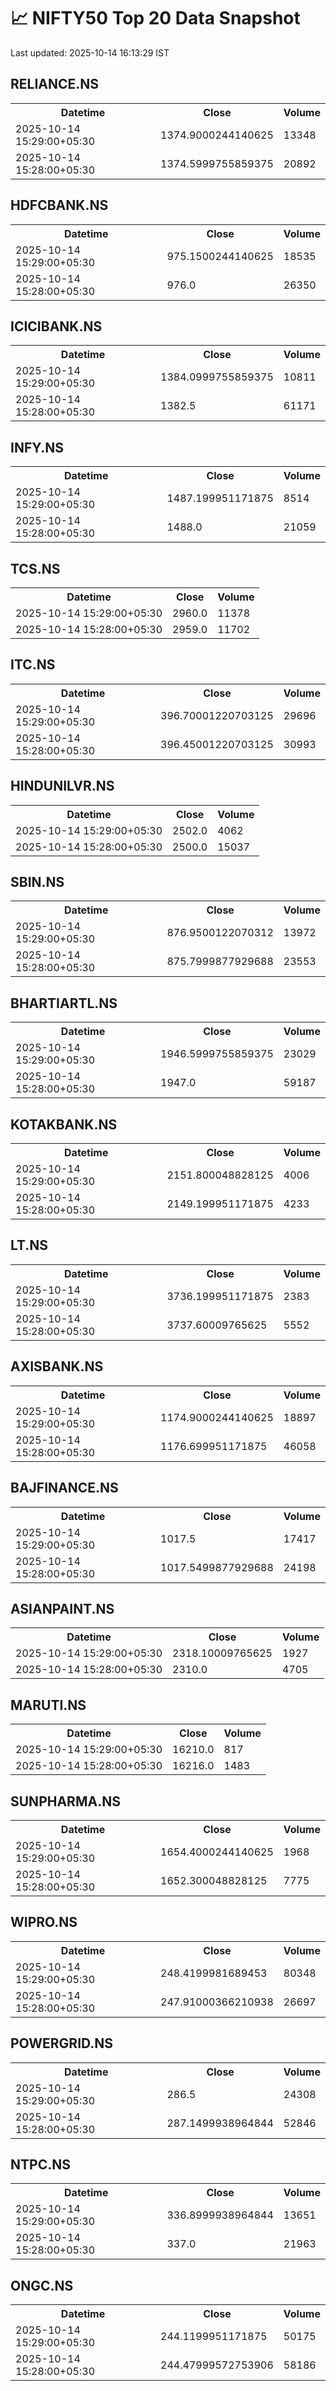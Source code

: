 # 📈 NIFTY50 Top 20 Data Snapshot

Last updated: 2025-10-14 16:13:29 IST

## RELIANCE.NS

<table>
  <tr><th>Datetime</th><th>Close</th><th>Volume</th></tr>
  <tr><td>2025-10-14 15:29:00+05:30</td><td>1374.9000244140625</td><td>13348</td></tr>
  <tr><td>2025-10-14 15:28:00+05:30</td><td>1374.5999755859375</td><td>20892</td></tr>
</table>

## HDFCBANK.NS

<table>
  <tr><th>Datetime</th><th>Close</th><th>Volume</th></tr>
  <tr><td>2025-10-14 15:29:00+05:30</td><td>975.1500244140625</td><td>18535</td></tr>
  <tr><td>2025-10-14 15:28:00+05:30</td><td>976.0</td><td>26350</td></tr>
</table>

## ICICIBANK.NS

<table>
  <tr><th>Datetime</th><th>Close</th><th>Volume</th></tr>
  <tr><td>2025-10-14 15:29:00+05:30</td><td>1384.0999755859375</td><td>10811</td></tr>
  <tr><td>2025-10-14 15:28:00+05:30</td><td>1382.5</td><td>61171</td></tr>
</table>

## INFY.NS

<table>
  <tr><th>Datetime</th><th>Close</th><th>Volume</th></tr>
  <tr><td>2025-10-14 15:29:00+05:30</td><td>1487.199951171875</td><td>8514</td></tr>
  <tr><td>2025-10-14 15:28:00+05:30</td><td>1488.0</td><td>21059</td></tr>
</table>

## TCS.NS

<table>
  <tr><th>Datetime</th><th>Close</th><th>Volume</th></tr>
  <tr><td>2025-10-14 15:29:00+05:30</td><td>2960.0</td><td>11378</td></tr>
  <tr><td>2025-10-14 15:28:00+05:30</td><td>2959.0</td><td>11702</td></tr>
</table>

## ITC.NS

<table>
  <tr><th>Datetime</th><th>Close</th><th>Volume</th></tr>
  <tr><td>2025-10-14 15:29:00+05:30</td><td>396.70001220703125</td><td>29696</td></tr>
  <tr><td>2025-10-14 15:28:00+05:30</td><td>396.45001220703125</td><td>30993</td></tr>
</table>

## HINDUNILVR.NS

<table>
  <tr><th>Datetime</th><th>Close</th><th>Volume</th></tr>
  <tr><td>2025-10-14 15:29:00+05:30</td><td>2502.0</td><td>4062</td></tr>
  <tr><td>2025-10-14 15:28:00+05:30</td><td>2500.0</td><td>15037</td></tr>
</table>

## SBIN.NS

<table>
  <tr><th>Datetime</th><th>Close</th><th>Volume</th></tr>
  <tr><td>2025-10-14 15:29:00+05:30</td><td>876.9500122070312</td><td>13972</td></tr>
  <tr><td>2025-10-14 15:28:00+05:30</td><td>875.7999877929688</td><td>23553</td></tr>
</table>

## BHARTIARTL.NS

<table>
  <tr><th>Datetime</th><th>Close</th><th>Volume</th></tr>
  <tr><td>2025-10-14 15:29:00+05:30</td><td>1946.5999755859375</td><td>23029</td></tr>
  <tr><td>2025-10-14 15:28:00+05:30</td><td>1947.0</td><td>59187</td></tr>
</table>

## KOTAKBANK.NS

<table>
  <tr><th>Datetime</th><th>Close</th><th>Volume</th></tr>
  <tr><td>2025-10-14 15:29:00+05:30</td><td>2151.800048828125</td><td>4006</td></tr>
  <tr><td>2025-10-14 15:28:00+05:30</td><td>2149.199951171875</td><td>4233</td></tr>
</table>

## LT.NS

<table>
  <tr><th>Datetime</th><th>Close</th><th>Volume</th></tr>
  <tr><td>2025-10-14 15:29:00+05:30</td><td>3736.199951171875</td><td>2383</td></tr>
  <tr><td>2025-10-14 15:28:00+05:30</td><td>3737.60009765625</td><td>5552</td></tr>
</table>

## AXISBANK.NS

<table>
  <tr><th>Datetime</th><th>Close</th><th>Volume</th></tr>
  <tr><td>2025-10-14 15:29:00+05:30</td><td>1174.9000244140625</td><td>18897</td></tr>
  <tr><td>2025-10-14 15:28:00+05:30</td><td>1176.699951171875</td><td>46058</td></tr>
</table>

## BAJFINANCE.NS

<table>
  <tr><th>Datetime</th><th>Close</th><th>Volume</th></tr>
  <tr><td>2025-10-14 15:29:00+05:30</td><td>1017.5</td><td>17417</td></tr>
  <tr><td>2025-10-14 15:28:00+05:30</td><td>1017.5499877929688</td><td>24198</td></tr>
</table>

## ASIANPAINT.NS

<table>
  <tr><th>Datetime</th><th>Close</th><th>Volume</th></tr>
  <tr><td>2025-10-14 15:29:00+05:30</td><td>2318.10009765625</td><td>1927</td></tr>
  <tr><td>2025-10-14 15:28:00+05:30</td><td>2310.0</td><td>4705</td></tr>
</table>

## MARUTI.NS

<table>
  <tr><th>Datetime</th><th>Close</th><th>Volume</th></tr>
  <tr><td>2025-10-14 15:29:00+05:30</td><td>16210.0</td><td>817</td></tr>
  <tr><td>2025-10-14 15:28:00+05:30</td><td>16216.0</td><td>1483</td></tr>
</table>

## SUNPHARMA.NS

<table>
  <tr><th>Datetime</th><th>Close</th><th>Volume</th></tr>
  <tr><td>2025-10-14 15:29:00+05:30</td><td>1654.4000244140625</td><td>1968</td></tr>
  <tr><td>2025-10-14 15:28:00+05:30</td><td>1652.300048828125</td><td>7775</td></tr>
</table>

## WIPRO.NS

<table>
  <tr><th>Datetime</th><th>Close</th><th>Volume</th></tr>
  <tr><td>2025-10-14 15:29:00+05:30</td><td>248.4199981689453</td><td>80348</td></tr>
  <tr><td>2025-10-14 15:28:00+05:30</td><td>247.91000366210938</td><td>26697</td></tr>
</table>

## POWERGRID.NS

<table>
  <tr><th>Datetime</th><th>Close</th><th>Volume</th></tr>
  <tr><td>2025-10-14 15:29:00+05:30</td><td>286.5</td><td>24308</td></tr>
  <tr><td>2025-10-14 15:28:00+05:30</td><td>287.1499938964844</td><td>52846</td></tr>
</table>

## NTPC.NS

<table>
  <tr><th>Datetime</th><th>Close</th><th>Volume</th></tr>
  <tr><td>2025-10-14 15:29:00+05:30</td><td>336.8999938964844</td><td>13651</td></tr>
  <tr><td>2025-10-14 15:28:00+05:30</td><td>337.0</td><td>21963</td></tr>
</table>

## ONGC.NS

<table>
  <tr><th>Datetime</th><th>Close</th><th>Volume</th></tr>
  <tr><td>2025-10-14 15:29:00+05:30</td><td>244.1199951171875</td><td>50175</td></tr>
  <tr><td>2025-10-14 15:28:00+05:30</td><td>244.47999572753906</td><td>58186</td></tr>
</table>

